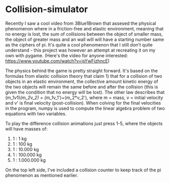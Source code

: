 # Collision-simulator
Recently I saw a cool video from 3Blue1Brown that assesed the physical phenomenon where in a friction-free and elastic environment, meaning that no energy is lost, the sum of collisions between the object of smaller mass, the object of greater mass and an wall will will have a starting number same as the ciphers of pi. It's quite a cool phenomenon that I still don't quite understand - this project was however an attempt at recreating it on my own with pygame. (Here's the video for anyone interested: https://www.youtube.com/watch?v=jsYwFizhncE)

The physics behind the game is pretty straight forward. It's based on the formulas from elastic collision theory that claim 1) that for a collision of two objects in an elastic environment, the collective amount kinetic energy of the two objects will remain the same before and after the collision (this is given the condition that no energy will be lost). The other law describes that (m_1*v*1)*(m_2*v_*2) = (m_1*v_1')+(m_2*v_2'), where m = mass, v = initial velocity and v' is final velocity (post-collision). When colving for the final velocities in the program, numpy is used to compute the linear algebra problem of two equations with two variables.

To play the difference collision animations just press 1-5, where the objects will have masses of:
1) 1 : 1 kg 
2) 1 : 100 kg
3) 1 : 10.000 kg
4) 1 : 100.000 kg
5) 1 : 1.000.000 kg

On the top left side, I've included a collision counter to keep track of the pi phenomenon as mentioned earlier. 
